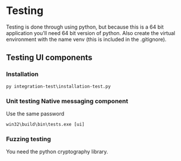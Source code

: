 Testing
=======

Testing is done through using python, but because this is a 64 bit application you'll need 64 bit version of python.
Also create the virtual environment with the name venv (this is included in the .gitignore).


Testing UI components
---------------------

### Installation

```
py integration-test\installation-test.py
```

### Unit testing Native messaging component

Use the same password

```
win32\build\bin\tests.exe [ui]
```


### Fuzzing testing

You need the python cryptography library.
